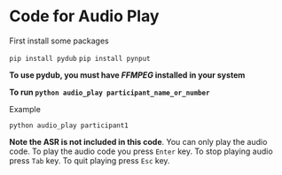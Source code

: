 # Code for Audio Play

First install some packages

```pip install pydub```
```pip install pynput```

**To use pydub, you must have _FFMPEG_ installed in your system**

**To run ```python audio_play participant_name_or_number```**

Example

```python audio_play participant1```

__Note the ASR is not included in this code__. 
You can only play the audio code.
To play the audio code you press `Enter` key.
To stop playing audio press `Tab` key.
To quit playing press `Esc` key.
